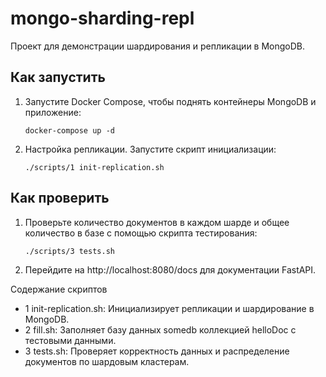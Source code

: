 # mongo-sharding-repl

Проект для демонстрации шардирования и репликации в MongoDB.

## Как запустить

1. Запустите Docker Compose, чтобы поднять контейнеры MongoDB и приложение:
   ```shell
   docker-compose up -d
   ```

2. Настройка репликации. Запустите скрипт инициализации:

   ```shell
   ./scripts/1 init-replication.sh
   ```

## Как проверить

1. Проверьте количество документов в каждом шарде и общее количество в базе с помощью скрипта тестирования:

   ```shell
   ./scripts/3 tests.sh
   ```

2. Перейдите на http://localhost:8080/docs для документации FastAPI.

Содержание скриптов

- 1 init-replication.sh: Инициализирует репликации и шардирование в MongoDB.
- 2 fill.sh: Заполняет базу данных somedb коллекцией helloDoc с тестовыми данными.
- 3 tests.sh: Проверяет корректность данных и распределение документов по шардовым кластерам.
